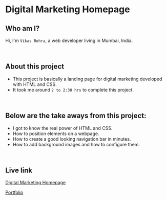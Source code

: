 # Digital Marketing Homepage

## Who am I?
Hi, I'm `Vikas Rohra`, a web developer living in Mumbai, India.

<br />

## About this project
 - This project is basically a landing page for digital marketing developed with HTML and CSS.
 - It took me around `2 to 2:30 hrs` to complete this project.

<br />

## Below are the take aways from this project:
 - I got to know the real power of HTML and CSS.
 - How to position elements on a webpage.
 - How to create a good looking navigation bar in minutes.
 - How to add background images and how to configure them.

<br />

## Live link
 [Digital Marketing Homepage](https://digital-marketing-home.netlify.app/)
 
 [Portfolio](https://vikasrohra.com/)
